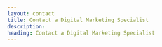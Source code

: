 ```yaml
---
layout: contact
title: Contact a Digital Marketing Specialist
description:
heading: Contact a Digital Marketing Specialist
---
```


<!-- Looking to grow your business online?

Want to learn how digital can help you?

We welcome messages from anyone who'd like to learn about how our services can grow their business. Fill out the form and we'll be in contact as soon as possible.

### Work with us
Want to work together? You might be a potential client or collaborator. We want to hear from you.

### General enquiries
Questions? Comments? Any feedback is a big help, and we'll try to return the favour.

### Press enquiries
We've provided comment to a broad range of news outlets, from CNN and the Guardian to our local newspaper. Let us know if we can help with your story. -->